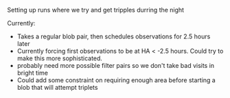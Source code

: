 Setting up runs where we try and get tripples durring the night

Currently:

* Takes a regular blob pair, then schedules observations for 2.5 hours later
* Currently forcing first observations to be at HA < -2.5 hours. Could try to make this more sophisticated. 
* probably need more possible filter pairs so we don't take bad visits in bright time
* Could add some constraint on requiring enough area before starting a blob that will attempt triplets
